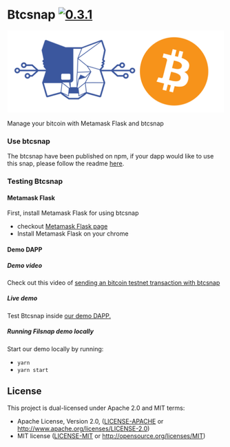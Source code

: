 # Btcsnap [![0.3.1](https://badge.fury.io/js/btcsnap.png)](https://badge.fury.io/js/btcsnap)

![./banner.png](./banner.png)

Manage your bitcoin with Metamask Flask and btcsnap

### Use btcsnap
The btcsnap have been published on npm, if your dapp would like to use this snap, please follow the readme [here](https://github.com/KeystoneHQ/btcsnap/tree/master/packages/snap).

### Testing Btcsnap

#### Metamask Flask

First, install Metamask Flask for using btcsnap

- checkout [Metamask Flask page](https://metamask.io/flask/)
- Install Metamask Flask on your chrome


#### Demo DAPP

##### Demo video

Check out this video of [sending an bitcoin testnet transaction with btcsnap](https://www.youtube.com/watch?v=oxkmissJbiM)

##### Live demo

Test Btcsnap inside [our demo DAPP.](https://btcsnap.netlify.app/)

##### Running Filsnap demo locally

Start our demo locally by running:

- `yarn`
- `yarn start`

## License

This project is dual-licensed under Apache 2.0 and MIT terms:
- Apache License, Version 2.0, ([LICENSE-APACHE](LICENSE-APACHE) or http://www.apache.org/licenses/LICENSE-2.0)
- MIT license ([LICENSE-MIT](LICENSE-MIT) or http://opensource.org/licenses/MIT)

